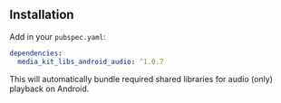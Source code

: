 ## Installation

Add in your `pubspec.yaml`:

```yaml
dependencies:
  media_kit_libs_android_audio: ^1.0.7
```

This will automatically bundle required shared libraries for audio (only) playback on Android.
